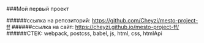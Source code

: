###Мой первый проект


######ссылка на репозиторий: https://github.com/Cheyzi/mesto-project-ff
######ссылка на сайт: https://cheyzi.github.io/mesto-project-ff/
######СТЕК: webpack, postcss, babel, js, html, css, htmlApi
